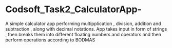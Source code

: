 # Codsoft_Task2_CalculatorApp-

A simple calculator app performing multipplication , division, addition and subtraction , along with decimal notations.
App takes input in form of strings , then breaks them into different floating numbers and operators and then perform operations according to BODMAS
